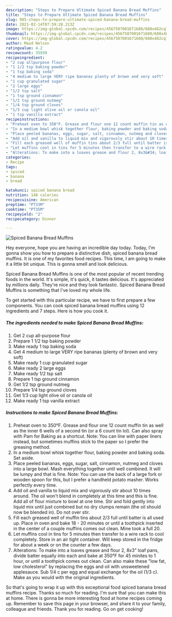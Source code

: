 ```yaml
---
description: "Steps to Prepare Ultimate Spiced Banana Bread Muffins"
title: "Steps to Prepare Ultimate Spiced Banana Bread Muffins"
slug: 985-steps-to-prepare-ultimate-spiced-banana-bread-muffins
date: 2021-02-14T07:59:28.213Z
image: https://img-global.cpcdn.com/recipes/4567507001671680/680x482cq70/spiced-banana-bread-muffins-recipe-main-photo.jpg
thumbnail: https://img-global.cpcdn.com/recipes/4567507001671680/680x482cq70/spiced-banana-bread-muffins-recipe-main-photo.jpg
cover: https://img-global.cpcdn.com/recipes/4567507001671680/680x482cq70/spiced-banana-bread-muffins-recipe-main-photo.jpg
author: Maud Nelson
ratingvalue: 4.2
reviewcount: 35939
recipeingredient:
- "2 cup allpurpose flour"
- "1 1/2 tsp baking powder"
- "1 tsp baking soda"
- "4 medium to large VERY ripe bananas plenty of brown and very soft"
- "1 cup granulated sugar"
- "2 large eggs"
- "1/2 tsp salt"
- "1 tsp ground cinnamon"
- "1/2 tsp ground nutmeg"
- "1/4 tsp ground cloves"
- "1/3 cup light olive oil or canola oil"
- "1 tsp vanilla extract"
recipeinstructions:
- "Preheat oven to 350°F. Grease and flour one 12 count muffin tin as well as the inner 6 wells of a second tin (or a 6 count tin lol). Can also spray with Pam for Baking as a shortcut. Note: You can line with paper liners instead, but sometimes muffins stick to the paper so I prefer the greasing method."
- "In a medium bowl whisk together flour, baking powder and baking soda. Set aside."
- "Place peeled bananas, eggs, sugar, salt, cinnamon, nutmeg and cloves into a large bowl. Mash everything together until well combined. It will be lumpy and that is fine. Note: You can use the back of a large fork or wooden spoon for this, but I prefer a handheld potato masher. Works perfectly every time."
- "Add oil and vanilla to liquid mix and vigorously stir about 10 times around. The oil won&#39;t blend in completely at this time and this is fine. Add all of flour mixture to bowl at one time. Stir and fold gently into liquid mix until just combined but no dry clumps remain (the oil should now be blended in). Do not over stir."
- "Fill each greased well of muffin tins about 2/3 full until batter is all used up. Place in oven and bake 18 - 20 minutes or until a toothpick inserted in the center of a couple muffins comes out clean. Mine took a full 20."
- "Let muffins cool in tins for 5 minutes then transfer to a wire rack to cool completely. Store in an air tight container. Will keep stored in the fridge for about a week or on the counter a few days."
- "Alterations: To make into a loaves grease and flour 2, 8x3&#34; loaf pans, divide batter equally into each and bake at 350°F for 45 minites to 1 hour, or until a toothpick comes out clean. Can also make these &#34;low fat, low cholesterol&#34; by replacing the eggs and oil with unsweetened applesauce. Sub 1/4 c per egg and equal exchange for the oil (1/3 c). Make as you would with the original ingredients."
categories:
- Recipe
tags:
- spiced
- banana
- bread

katakunci: spiced banana bread 
nutrition: 148 calories
recipecuisine: American
preptime: "PT33M"
cooktime: "PT35M"
recipeyield: "2"
recipecategory: Dinner

---
```



![Spiced Banana Bread Muffins](https://img-global.cpcdn.com/recipes/4567507001671680/680x482cq70/spiced-banana-bread-muffins-recipe-main-photo.jpg)

Hey everyone, hope you are having an incredible day today. Today, I'm gonna show you how to prepare a distinctive dish, spiced banana bread muffins. It is one of my favorites food recipes. This time, I am going to make it a little bit unique. This is gonna smell and look delicious.



Spiced Banana Bread Muffins is one of the most popular of recent trending foods in the world. It's simple, it's quick, it tastes delicious. It's appreciated by millions daily. They're nice and they look fantastic. Spiced Banana Bread Muffins is something that I've loved my whole life.


To get started with this particular recipe, we have to first prepare a few components. You can cook spiced banana bread muffins using 12 ingredients and 7 steps. Here is how you cook it.

<!--inarticleads1-->

##### The ingredients needed to make Spiced Banana Bread Muffins:

1. Get 2 cup all-purpose flour
1. Prepare 1 1/2 tsp baking powder
1. Make ready 1 tsp baking soda
1. Get 4 medium to large VERY ripe bananas (plenty of brown and very soft)
1. Make ready 1 cup granulated sugar
1. Make ready 2 large eggs
1. Make ready 1/2 tsp salt
1. Prepare 1 tsp ground cinnamon
1. Get 1/2 tsp ground nutmeg
1. Prepare 1/4 tsp ground cloves
1. Get 1/3 cup light olive oil or canola oil
1. Make ready 1 tsp vanilla extract




<!--inarticleads2-->

##### Instructions to make Spiced Banana Bread Muffins:

1. Preheat oven to 350°F. Grease and flour one 12 count muffin tin as well as the inner 6 wells of a second tin (or a 6 count tin lol). Can also spray with Pam for Baking as a shortcut. Note: You can line with paper liners instead, but sometimes muffins stick to the paper so I prefer the greasing method.
1. In a medium bowl whisk together flour, baking powder and baking soda. Set aside.
1. Place peeled bananas, eggs, sugar, salt, cinnamon, nutmeg and cloves into a large bowl. Mash everything together until well combined. It will be lumpy and that is fine. Note: You can use the back of a large fork or wooden spoon for this, but I prefer a handheld potato masher. Works perfectly every time.
1. Add oil and vanilla to liquid mix and vigorously stir about 10 times around. The oil won&#39;t blend in completely at this time and this is fine. Add all of flour mixture to bowl at one time. Stir and fold gently into liquid mix until just combined but no dry clumps remain (the oil should now be blended in). Do not over stir.
1. Fill each greased well of muffin tins about 2/3 full until batter is all used up. Place in oven and bake 18 - 20 minutes or until a toothpick inserted in the center of a couple muffins comes out clean. Mine took a full 20.
1. Let muffins cool in tins for 5 minutes then transfer to a wire rack to cool completely. Store in an air tight container. Will keep stored in the fridge for about a week or on the counter a few days.
1. Alterations: To make into a loaves grease and flour 2, 8x3&#34; loaf pans, divide batter equally into each and bake at 350°F for 45 minites to 1 hour, or until a toothpick comes out clean. Can also make these &#34;low fat, low cholesterol&#34; by replacing the eggs and oil with unsweetened applesauce. Sub 1/4 c per egg and equal exchange for the oil (1/3 c). Make as you would with the original ingredients.




So that's going to wrap it up with this exceptional food spiced banana bread muffins recipe. Thanks so much for reading. I'm sure that you can make this at home. There is gonna be more interesting food at home recipes coming up. Remember to save this page in your browser, and share it to your family, colleague and friends. Thank you for reading. Go on get cooking!

